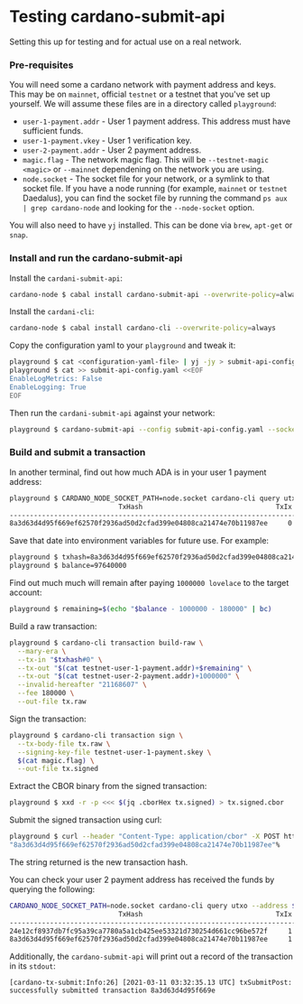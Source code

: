 # Testing cardano-submit-api

Setting this up for testing and for actual use on a real network.


### Pre-requisites

You will need some a cardano network with payment address and keys.  This may be on `mainnet`, official `testnet`
or a testnet that you've set up yourself.  We will assume these files are in a directory called `playground`:

* `user-1-payment.addr` - User 1 payment address.  This address must have sufficient funds.
* `user-1-payment.vkey` - User 1 verification key.
* `user-2-payment.addr` - User 2 payment address.
* `magic.flag` - The network magic flag.  This will be `--testnet-magic <magic>` or `--mainnet`
  dependening on the network you are using.
* `node.socket` - The socket file for your network, or a symlink to that socket file.  If you
  have a node running (for example, `mainnet` or `testnet` Daedalus), you can find the socket file
  by running the command `ps aux | grep cardano-node` and looking for the `--node-socket` option.

You will also need to have `yj` installed.  This can be done via `brew`, `apt-get` or `snap`.

### Install and run the cardano-submit-api

Install the `cardani-submit-api`:

```bash
cardano-node $ cabal install cardano-submit-api --overwrite-policy=always
```

Install the `cardani-cli`:

```bash
cardano-node $ cabal install cardano-cli --overwrite-policy=always
```

Copy the configuration yaml to your `playground` and tweak it:

```bash
playground $ cat <configuration-yaml-file> | yj -jy > submit-api-config.yaml
playground $ cat >> submit-api-config.yaml <<EOF
EnableLogMetrics: False
EnableLogging: True
EOF
```

Then run the `cardani-submit-api` against your network:

```bash
playground $ cardano-submit-api --config submit-api-config.yaml --socket-path node.socket --port 8090 $(cat magic.flag)
```

### Build and submit a transaction

In another terminal, find out how much ADA is in your user 1 payment address:

```bash
playground $ CARDANO_NODE_SOCKET_PATH=node.socket cardano-cli query utxo --address $(cat user-1-payment.addr)  --testnet-magic $(cat magic.flag)
                           TxHash                                 TxIx        Amount
--------------------------------------------------------------------------------------
8a3d63d4d95f669ef62570f2936ad50d2cfad399e04808ca21474e70b11987ee     0        97640000 lovelace
```

Save that date into environment variables for future use.  For example:

```bash
playground $ txhash=8a3d63d4d95f669ef62570f2936ad50d2cfad399e04808ca21474e70b11987ee
playground $ balance=97640000
```

Find out much much will remain after paying `1000000 lovelace` to the target account:

```bash
playground $ remaining=$(echo "$balance - 1000000 - 180000" | bc)
```

Build a raw transaction:

```bash
playground $ cardano-cli transaction build-raw \
  --mary-era \
  --tx-in "$txhash#0" \
  --tx-out "$(cat testnet-user-1-payment.addr)+$remaining" \
  --tx-out "$(cat testnet-user-2-payment.addr)+1000000" \
  --invalid-hereafter "21168607" \
  --fee 180000 \
  --out-file tx.raw
```

Sign the transaction:

```bash
playground $ cardano-cli transaction sign \
  --tx-body-file tx.raw \
  --signing-key-file testnet-user-1-payment.skey \
  $(cat magic.flag) \
  --out-file tx.signed
```

Extract the CBOR binary from the signed transaction:

```bash
playground $ xxd -r -p <<< $(jq .cborHex tx.signed) > tx.signed.cbor
```

Submit the signed transaction using curl:

```bash
playground $ curl --header "Content-Type: application/cbor" -X POST http://localhost:8090/api/submit/tx --data-binary @tx.signed.cbor
"8a3d63d4d95f669ef62570f2936ad50d2cfad399e04808ca21474e70b11987ee"%
```

The string returned is the new transaction hash.

You can check your user 2 payment address has received the funds by querying the following:

```bash
CARDANO_NODE_SOCKET_PATH=node.socket cardano-cli query utxo --address $(cat testnet-user-2-payment.addr)  --testnet-magic $(cat magic.flag)
                           TxHash                                 TxIx        Amount
--------------------------------------------------------------------------------------
24e12cf8937db7fc95a39ca7780a5a1cb425ee53321d730254d661cc96be572f     1        1000000 lovelace
8a3d63d4d95f669ef62570f2936ad50d2cfad399e04808ca21474e70b11987ee     1        1000000 lovelace
```

Additionally, the `cardano-submit-api` will print out a record of the transaction in its `stdout`:

```
[cardano-tx-submit:Info:26] [2021-03-11 03:32:35.13 UTC] txSubmitPost: successfully submitted transaction 8a3d63d4d95f669e
```
